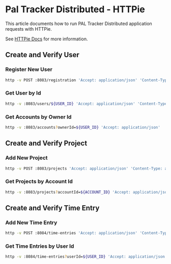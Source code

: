 # Pal Tracker Distributed - HTTPie

This article documents how to run PAL Tracker Distributed application
requests with HTTPie.

See [HTTPie Docs](https://httpie.org/doc) for more information.

## Create and Verify User

### Register New User

```bash
http -v POST :8083/registration 'Accept: application/json' 'Content-Type: application/json' name=Pete
```

### Get User by Id

```bash
http -v :8083/users/${USER_ID} 'Accept: application/json' 'Content-Type: application/json'
```

### Get Accounts by Owner Id

```bash
http -v :8083/accounts?ownerId=${USER_ID} 'Accept: application/json'
```

## Create and Verify Project

### Add New Project

```bash
http -v POST :8083/projects 'Accept: application/json' 'Content-Type: application/json' name='Basket Weaving' accountId=${ACCOUNT_ID}
```

### Get Projects by Account Id

```bash
http -v :8083/projects?accountId=${ACCOUNT_ID} 'Accept: application/json' 'Content-Type: application/json'
```

## Create and Verify Time Entry

### Add New Time Entry

```bash
http -v POST :8084/time-entries 'Accept: application/json' 'Content-Type: application/json' projectId=${PROJECT_ID} userId=${USER_ID} date='2015-05-17' hours=6
```

### Get Time Entries by User Id

```bash
http -v :8084/time-entries?userId=${USER_ID} 'Accept: application/json' 'Content-Type: application/json'
```